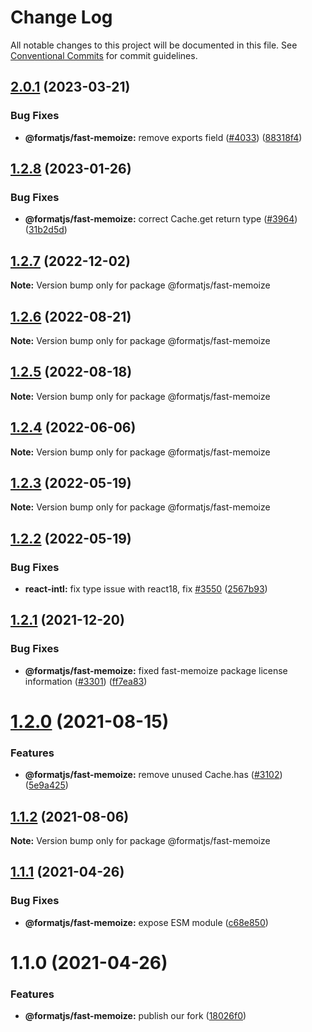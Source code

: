 # Change Log

All notable changes to this project will be documented in this file.
See [Conventional Commits](https://conventionalcommits.org) for commit guidelines.

## [2.0.1](https://github.com/formatjs/formatjs/compare/@formatjs/fast-memoize@2.0.0...@formatjs/fast-memoize@2.0.1) (2023-03-21)

### Bug Fixes

* **@formatjs/fast-memoize:** remove exports field ([#4033](https://github.com/formatjs/formatjs/issues/4033)) ([88318f4](https://github.com/formatjs/formatjs/commit/88318f44619b27ded697b6994951e576928b8e3a))

## [1.2.8](https://github.com/formatjs/formatjs/compare/@formatjs/fast-memoize@1.2.7...@formatjs/fast-memoize@1.2.8) (2023-01-26)

### Bug Fixes

* **@formatjs/fast-memoize:** correct Cache.get return type ([#3964](https://github.com/formatjs/formatjs/issues/3964)) ([31b2d5d](https://github.com/formatjs/formatjs/commit/31b2d5dac8da76a7a050e71b019f28418e9139e4))

## [1.2.7](https://github.com/formatjs/formatjs/compare/@formatjs/fast-memoize@1.2.6...@formatjs/fast-memoize@1.2.7) (2022-12-02)

**Note:** Version bump only for package @formatjs/fast-memoize

## [1.2.6](https://github.com/formatjs/formatjs/compare/@formatjs/fast-memoize@1.2.5...@formatjs/fast-memoize@1.2.6) (2022-08-21)

**Note:** Version bump only for package @formatjs/fast-memoize

## [1.2.5](https://github.com/formatjs/formatjs/compare/@formatjs/fast-memoize@1.2.4...@formatjs/fast-memoize@1.2.5) (2022-08-18)

**Note:** Version bump only for package @formatjs/fast-memoize

## [1.2.4](https://github.com/formatjs/formatjs/compare/@formatjs/fast-memoize@1.2.3...@formatjs/fast-memoize@1.2.4) (2022-06-06)

**Note:** Version bump only for package @formatjs/fast-memoize

## [1.2.3](https://github.com/formatjs/formatjs/compare/@formatjs/fast-memoize@1.2.2...@formatjs/fast-memoize@1.2.3) (2022-05-19)

**Note:** Version bump only for package @formatjs/fast-memoize

## [1.2.2](https://github.com/formatjs/formatjs/compare/@formatjs/fast-memoize@1.2.1...@formatjs/fast-memoize@1.2.2) (2022-05-19)

### Bug Fixes

* **react-intl:** fix type issue with react18, fix [#3550](https://github.com/formatjs/formatjs/issues/3550) ([2567b93](https://github.com/formatjs/formatjs/commit/2567b932c5d18b097a43842563046c20ce0c49f1))

## [1.2.1](https://github.com/formatjs/formatjs/compare/@formatjs/fast-memoize@1.2.0...@formatjs/fast-memoize@1.2.1) (2021-12-20)

### Bug Fixes

* **@formatjs/fast-memoize:** fixed fast-memoize package license information ([#3301](https://github.com/formatjs/formatjs/issues/3301)) ([ff7ea83](https://github.com/formatjs/formatjs/commit/ff7ea837cabf7d82b7e0d808c753557bec1a63b2))

# [1.2.0](https://github.com/formatjs/formatjs/compare/@formatjs/fast-memoize@1.1.2...@formatjs/fast-memoize@1.2.0) (2021-08-15)

### Features

* **@formatjs/fast-memoize:** remove unused Cache.has ([#3102](https://github.com/formatjs/formatjs/issues/3102)) ([5e9a425](https://github.com/formatjs/formatjs/commit/5e9a425519fd2b2473172687fccb58a6979ec81e))

## [1.1.2](https://github.com/formatjs/formatjs/compare/@formatjs/fast-memoize@1.1.1...@formatjs/fast-memoize@1.1.2) (2021-08-06)

**Note:** Version bump only for package @formatjs/fast-memoize

## [1.1.1](https://github.com/formatjs/formatjs/compare/@formatjs/fast-memoize@1.1.0...@formatjs/fast-memoize@1.1.1) (2021-04-26)

### Bug Fixes

* **@formatjs/fast-memoize:** expose ESM module ([c68e850](https://github.com/formatjs/formatjs/commit/c68e8508956ec6e3f13e2f0aed0419fcd2c453ce))

# 1.1.0 (2021-04-26)

### Features

* **@formatjs/fast-memoize:** publish our fork ([18026f0](https://github.com/formatjs/formatjs/commit/18026f0a5f986a385efd3793ce9190024a3f903c))
